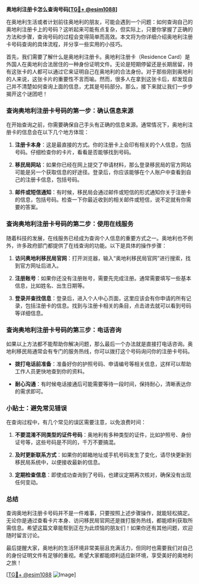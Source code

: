 **奥地利注册卡怎么查询号码[[TG💪+ @esim1088](https://t.me/s/esim1088)]**

在奥地利生活或者计划前往奥地利的朋友，可能会遇到一个问题：如何查询自己的奥地利注册卡上的号码？这听起来可能有点复杂，但实际上，只要你掌握了正确的方法和步骤，查询号码的过程会变得简单而高效。本文将为你详细介绍奥地利注册卡号码查询的具体流程，并分享一些实用的小技巧。

首先，我们需要了解什么是奥地利注册卡。奥地利注册卡（Residence Card）是外国人在奥地利合法居住的一种身份证明文件。无论是短期停留还是长期居留，持有这张卡的人都可以通过它来证明自己在奥地利的合法身份。对于那些刚到奥地利的人来说，这张卡片的重要性不言而喻。然而，很多人在拿到这张卡后，却发现自己并不清楚如何查询上面的信息，尤其是号码部分。那么，接下来就让我们一步步揭开这个谜团吧！

### 查询奥地利注册卡号码的第一步：确认信息来源

在开始查询之前，你需要确保自己手头有正确的信息来源。通常情况下，奥地利注册卡的信息会在以下几个地方体现：

1. **注册卡本身**：这是最直接的方式。你的注册卡上会印有相关的个人信息，包括号码。仔细检查你的卡片，看看是否能够找到号码。
   
2. **移民局网站**：如果你已经在网上提交了申请材料，那么登录移民局的官方网站可能是另一个获取信息的好途径。登录后，你应该能够在个人账户中查看到自己的注册卡信息，包括号码。

3. **邮件或短信通知**：有时候，移民局会通过邮件或短信的形式通知你关于注册卡的信息，包括号码。检查一下你最近收到的相关邮件或短信，说不定就有你需要的答案。

### 查询奥地利注册卡号码的第二步：使用在线服务

随着科技的发展，在线服务已经成为查询个人信息的重要方式之一。奥地利也不例外，许多政府部门都提供了在线查询的功能。以下是具体的操作步骤：

1. **访问奥地利移民局官网**：打开浏览器，输入“奥地利移民局官网”进行搜索，找到官方网址后进入。
   
2. **注册账号**：如果你还没有注册账号，需要先完成注册。通常需要填写一些基本信息，比如姓名、出生日期等。

3. **登录并查找信息**：登录后，进入个人中心页面，这里应该会有你申请的所有记录，包括注册卡的信息。找到与注册卡相关的条目，点击进去就可以看到号码等详细信息。

### 查询奥地利注册卡号码的第三步：电话咨询

如果以上方法都不能帮助你解决问题，那么最后一个办法就是直接打电话咨询。奥地利移民局通常会有专门的服务热线，你可以拨打这个号码询问你的注册卡号码。

- **拨打电话前准备**：准备好你的护照号码、申请编号等相关信息，这样可以帮助工作人员更快地查到你的资料。
  
- **耐心沟通**：有时候电话接通后可能需要等待一段时间，保持耐心，清晰表达你的需求即可。

### 小贴士：避免常见错误

在查询过程中，有几个常见的误区需要注意，以免浪费时间：

1. **不要混淆不同类型的证件号码**：奥地利有多种类型的证件，比如护照号、身份证号等，这些号码是不同的，千万不要搞混。
   
2. **及时更新联系方式**：如果你的邮箱地址或手机号码发生了变化，请尽快更新到移民局系统中，以便接收最新的信息。

3. **定期检查信息**：即使成功查询到了号码，也建议定期再次核对，确保没有出现任何变动。

### 总结

查询奥地利注册卡号码并不是一件难事，只要按照上述步骤操作，就能轻松搞定。无论你是通过查看卡片本身、访问移民局官网还是拨打服务热线，都能顺利获取所需信息。希望这篇文章能帮到正在为此烦恼的朋友们！如果你还有其他问题，欢迎随时留言讨论。

最后提醒大家，奥地利的生活环境非常美丽且充满活力，但同时也需要我们对自己的身份证明文件有足够的重视。希望大家都能顺利适应新环境，享受美好的奥地利之旅！

[[TG💪+ @esim1088](https://t.me/s/esim1088) ![Image](https://i.postimg.cc/4NQfJmqS/Snipaste-2025-05-13-00-14-12.png)]
